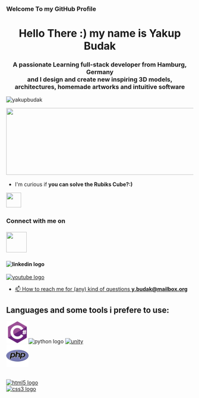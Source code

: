 ### Welcome To my GitHub Profile ### 
<h1 align="center">Hello There :) my name is Yakup Budak</h1>
<h3 align="center">A passionate Learning full-stack developer from Hamburg, Germany <br>
and I design and create new inspiring 3D models, architectures, homemade artworks and intuitive software 
</h3>

<p align="left"> <img src="https://komarev.com/ghpvc/?username=yakupbudak&label=Profile%20views&color=0e75b6&style=flat" alt="yakupbudak" /> </p>
<img src="https://nti.us/wp-content/uploads/2018/09/programmer.gif" alt="" width="1000" height="180" >




- I'm curious if **you can solve the Rubiks Cube?:)**
 <img src="https://5.imimg.com/data5/WI/DO/HV/SELLER-31836682/shengshou-moyo-magic-rubik-cube-3x3-puzzle-educational-toy-500x500-500x500.jpg" alt="" width="40" height="40"/>

<h3 align="left">Connect with me on </h3>
<h4><a href="https://www.xing.com/profile/Yakup_Budak015270/web_profiles?expandNeffi=true"><img src="https://rheamoore.de/wp-content/uploads/xing-logo-white.jpg" width="55" height="55"></a></h4>
<h4> <img src="https://img.shields.io/static/v1?message=LinkedIn&logo=linkedin&label=&color=0077B5&logoColor=white&labelColor=&style=for-the-badge" height="35" alt="linkedin logo"  /></h4>
<a href="https://www.youtube.com/watch?v=RP4abiHdQp"><img src="https://img.shields.io/static/v1?message=Youtube&logo=youtube&label=&color=FF0000&logoColor=white&labelColor=&style=for-the-badge" height="35" alt="youtube logo"  /a>


 
 - 📫 How to reach me for (any) kind of questions **y.budak@mailbox.org**
<p align="left">
</p>

<h2 align="left">Languages and some tools i prefere to use:</h2>
<img src="https://raw.githubusercontent.com/devicons/devicon/master/icons/csharp/csharp-original.svg" alt="csharp" width="60" height="60"/><img src="https://cdn.jsdelivr.net/gh/devicons/devicon/icons/python/python-original.svg" width="60" height="60" alt="python logo"  />  <a href="https://unity.com/" target="_blank" rel="noreferrer"> <img src="https://www.vectorlogo.zone/logos/unity3d/unity3d-icon.svg" alt="unity" width="60" height="60"/><br><img src="https://raw.githubusercontent.com/devicons/devicon/master/icons/php/php-original.svg" alt="php" width="60" height="60"/> <p align="left"><br><img src="https://cdn.jsdelivr.net/gh/devicons/devicon/icons/html5/html5-original.svg"  width="60" height="60" alt="html5 logo"  /><br><img src="https://cdn.jsdelivr.net/gh/devicons/devicon/icons/css3/css3-original.svg" width="60" height="60" alt="css3 logo"  />

    

    

